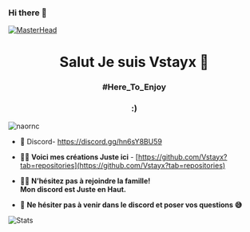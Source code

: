 ### Hi there 👋
[![MasterHead](https://developers.giphy.com/branch/master/static/api-512d36c09662682717108a38bbb5c57d.gif)](https://google.com/)
<h1 align="center">Salut Je suis Vstayx 👋</h1>
<h3 align="center">#Here_To_Enjoy</h3>
<h3 align="center">:)</h3>
<p align="left"> <img src="https://komarev.com/ghpvc/?username=Vstayx&label=Profile%20views&color=0e75b6&style=flat" alt="naornc" /> </p>

- 🍒 Discord- https://discord.gg/hn6sY8BU59

- 👨‍💻 **Voici mes créations Juste ici** - [https://github.com/Vstayx?tab=repositories](https://github.com/Vstayx?tab=repositories)

- 👨‍💼   **N’hésitez pas à rejoindre la famille!** <br>
**Mon discord est Juste en Haut.**</br>

- 💬 **Ne hésiter pas à venir dans le discord et poser vos questions 😅**

![Stats](https://github-readme-stats.vercel.app/api?username=Vstayx&theme=cobalt&show_icons=true)
